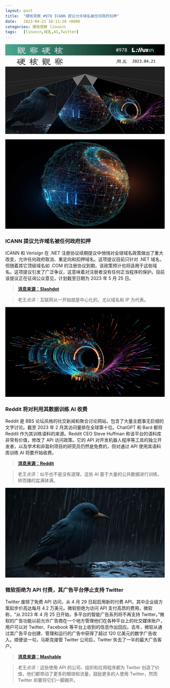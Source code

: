 ```yaml
---
layout: post
title:	"硬核观察 #978 ICANN 提议允许域名被任何政府扣押"
date:	2023-04-21 16:11:18 +0800 
categories:	硬核观察 linuxcn 
tags:	[linuxcn,域名,AI,Twitter]
---
```



![](/Asserts/Images/album/202304/21/161012xbzkb9kwn2w2w70k.jpg)


![](/Asserts/Images/album/202304/21/161024fatswnx22akd5wr6.jpg)


### ICANN 提议允许域名被任何政府扣押


ICANN 和 Verisign 在 .NET 注册协议续期提议中悄悄对全球域名政策做出了重大改变，允许任何政府取消、重定向和扣押域名。这项提议目前只针对 .NET 域名，但随着其它顶级域名如 .COM 的注册协议到期，该政策预计也将适用于这些域名。这项提议引发了广泛争议，这意味着对注册者没有任何正当程序的保护。目前该提议正在征询公众意见，计划截至日期为 2023 年 5 月 25 日。



> 
> **[消息来源：Slashdot](https://tech.slashdot.org/story/23/04/20/0334252/icannverisign-proposal-would-allow-any-government-to-seize-domain-names)**
> 
> 
> 



> 
> 老王点评：互联网从一开始就是中心化的，尤以域名和 IP 为代表。
> 
> 
> 


![](/Asserts/Images/album/202304/21/161035ik2lcacb9ta62n1a.jpg)


### Reddit 将对利用其数据训练 AI 收费


Reddit 是 BBS 论坛风格的社交新闻和聚合讨论网站，包含了大量主题事无巨细的文字讨论。截至 2023 年 2 月其访问量排在全球第十位。ChatGPT 和 Bard 都将 Reddit 作为其训练语料的来源。Reddit CEO Steve Huffman 称该平台的语料库非常有价值，修改了 API 访问政策。它的 API 对开发机器人程序等工具的独立开发者，以及学术和非盈利项目的研究员仍然是免费的，但对通过 API 使用其语料库训练 AI 将要开始收费。



> 
> **[消息来源：Reddit](https://www.redditinc.com/blog/2023apiupdates)**
> 
> 
> 



> 
> 老王点评：似乎也不是没有道理，这些 AI 基于大量的公共数据进行训练，转而赚的盆满钵满。
> 
> 
> 


![](/Asserts/Images/album/202304/21/161053qjhzpz6y9zjs79vf.jpg)


### 微软拒绝为 API 付费，其广告平台停止支持 Twitter


Twitter 废除了免费 API 访问，从 4 月 29 日起启用新的付费 API，其中企业级方案起步价高达每月 4.2 万美元。微软拒绝为访问 API 支付高昂的费用，微软称，“从 2023 年 4 月 25 日开始，多平台的智能广告系列将不再支持 Twitter。”微软的广告功能以前允许广告商在一个地方管理他们在各种平台上的社交媒体账户，用户可以对 Twitter、Facebook 等平台上收到的信息作出回应。去年，微软从通过其广告平台创建、管理和运行的广告中获得了超过 120 亿美元的数字广告收入。顺便说一句，马斯克接管 Twitter 公司后，Twitter 失去了一半的最大广告客户。



> 
> **[消息来源：Mashable](https://mashable.com/article/microsoft-drops-twitter-from-advertising-platform)**
> 
> 
> 



> 
> 老王点评：这些使用 API 的公司、组织和应用程序都为 Twitter 创造了价值，他们都带动了更多的眼球和流量，鼓励更多的人使用 Twitter，然而 Twitter 却要将它们一脚踢开。
> 
> 
>
